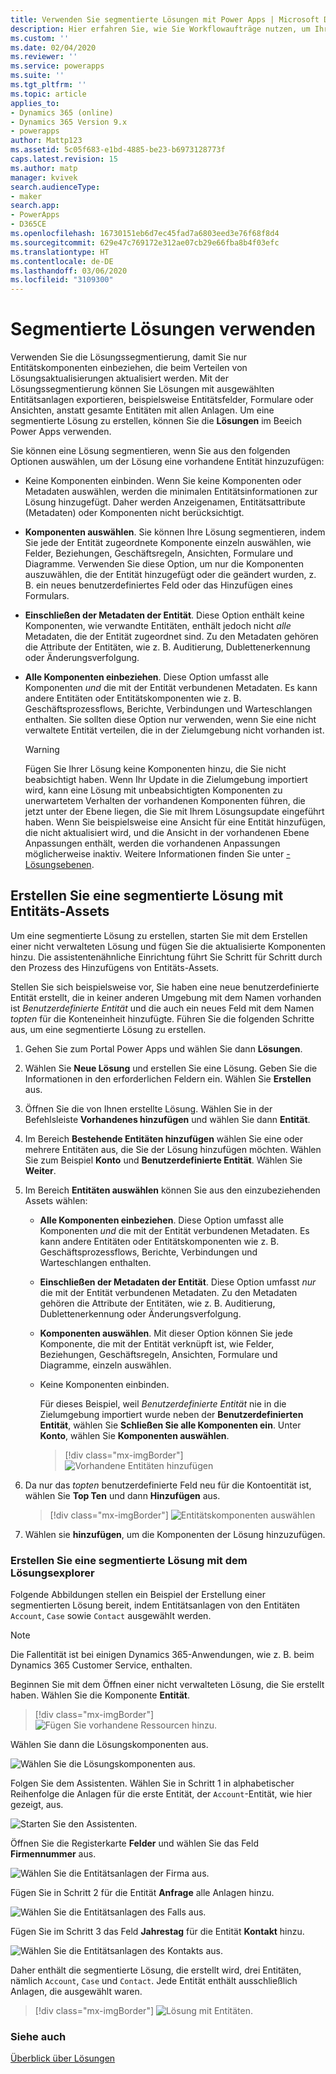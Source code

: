 ```yaml
---
title: Verwenden Sie segmentierte Lösungen mit Power Apps | Microsoft Docs
description: Hier erfahren Sie, wie Sie Workflowaufträge nutzen, um Ihre Lösungen zu aktualisieren
ms.custom: ''
ms.date: 02/04/2020
ms.reviewer: ''
ms.service: powerapps
ms.suite: ''
ms.tgt_pltfrm: ''
ms.topic: article
applies_to:
- Dynamics 365 (online)
- Dynamics 365 Version 9.x
- powerapps
author: Mattp123
ms.assetid: 5c05f683-e1bd-4885-be23-b6973128773f
caps.latest.revision: 15
ms.author: matp
manager: kvivek
search.audienceType:
- maker
search.app:
- PowerApps
- D365CE
ms.openlocfilehash: 16730151eb6d7ec45fad7a6803eed3e76f68f8d4
ms.sourcegitcommit: 629e47c769172e312ae07cb29e66fba8b4f03efc
ms.translationtype: HT
ms.contentlocale: de-DE
ms.lasthandoff: 03/06/2020
ms.locfileid: "3109300"
---
```

# <a name="use-segmented-solutions"></a>Segmentierte Lösungen verwenden 

Verwenden Sie die Lösungssegmentierung, damit Sie nur Entitätskomponenten einbeziehen, die beim Verteilen von Lösungsaktualisierungen aktualisiert werden. Mit der Lösungssegmentierung können Sie Lösungen mit ausgewählten Entitätsanlagen exportieren, beispielsweise Entitätsfelder, Formulare oder Ansichten, anstatt gesamte Entitäten mit allen Anlagen. <!-- Depending on the complexity of your app, segmentation of the solution can be as simple as everything in a single solution to segmenting by component type, such as entities in one solution, canvas apps in another, and plugins in a third. --> Um eine segmentierte Lösung zu erstellen, können Sie die **Lösungen** im Beeich Power Apps verwenden.  

Sie können eine Lösung segmentieren, wenn Sie aus den folgenden Optionen auswählen, um der Lösung eine vorhandene Entität hinzuzufügen: 
- Keine Komponenten einbinden. Wenn Sie keine Komponenten oder Metadaten auswählen, werden die minimalen Entitätsinformationen zur Lösung hinzugefügt. Daher werden Anzeigenamen, Entitätsattribute (Metadaten) oder Komponenten nicht berücksichtigt.   
- **Komponenten auswählen**. Sie können Ihre Lösung segmentieren, indem Sie jede der Entität zugeordnete Komponente einzeln auswählen, wie Felder, Beziehungen, Geschäftsregeln, Ansichten, Formulare und Diagramme. Verwenden Sie diese Option, um nur die Komponenten auszuwählen, die der Entität hinzugefügt oder die geändert wurden, z. B. ein neues benutzerdefiniertes Feld oder das Hinzufügen eines Formulars.  
- **Einschließen der Metadaten der Entität**. Diese Option enthält keine Komponenten, wie verwandte Entitäten, enthält jedoch nicht *alle* Metadaten, die der Entität zugeordnet sind. Zu den Metadaten gehören die Attribute der Entitäten, wie z. B. Auditierung, Dublettenerkennung oder Änderungsverfolgung. 
- **Alle Komponenten einbeziehen**. Diese Option umfasst alle Komponenten *und* die mit der Entität verbundenen Metadaten. Es kann andere Entitäten oder Entitätskomponenten wie z. B. Geschäftsprozessflows, Berichte, Verbindungen und Warteschlangen enthalten. Sie sollten diese Option nur verwenden, wenn Sie eine nicht verwaltete Entität verteilen, die in der Zielumgebung nicht vorhanden ist. 

    > [!WARNING]
    > Fügen Sie Ihrer Lösung keine Komponenten hinzu, die Sie nicht beabsichtigt haben. Wenn Ihr Update in die Zielumgebung importiert wird, kann eine Lösung mit unbeabsichtigten Komponenten zu unerwartetem Verhalten der vorhandenen Komponenten führen, die jetzt unter der Ebene liegen, die Sie mit Ihrem Lösungsupdate eingeführt haben. Wenn Sie beispielsweise eine Ansicht für eine Entität hinzufügen, die nicht aktualisiert wird, und die Ansicht in der vorhandenen Ebene Anpassungen enthält, werden die vorhandenen Anpassungen möglicherweise inaktiv. Weitere Informationen finden Sie unter [-Lösungsebenen](solution-layers.md).

<!-- The below was from Per but I don't think it fits in this topic that is only about solution segmentation with entities. 
Similar to the planning that goes into how you model the data that goes into your app, planning for segmentation should be considered before you distribute your solution. Segmenting solutions from a single solution into multiple solutions a month or two years after the initial app has been built can be complex and is prone to cause issues.  -->

## <a name="create-a-segmented-solution-with-entity-assets"></a>Erstellen Sie eine segmentierte Lösung mit Entitäts-Assets 
 Um eine segmentierte Lösung zu erstellen, starten Sie mit dem Erstellen einer nicht verwalteten Lösung und fügen Sie die aktualisierte Komponenten hinzu. Die assistentenähnliche Einrichtung führt Sie Schritt für Schritt durch den Prozess des Hinzufügens von Entitäts-Assets. 

Stellen Sie sich beispielsweise vor, Sie haben eine neue benutzerdefinierte Entität erstellt, die in keiner anderen Umgebung mit dem Namen vorhanden ist *Benutzerdefinierte Entität* und die auch ein neues Feld mit dem Namen *topten* für die Konteneinheit hinzufügte. Führen Sie die folgenden Schritte aus, um eine segmentierte Lösung zu erstellen. 
  
1. Gehen Sie zum Portal Power Apps und wählen Sie dann **Lösungen**.  
  
2.  Wählen Sie **Neue Lösung** und erstellen Sie eine Lösung. Geben Sie die Informationen in den erforderlichen Feldern ein. Wählen Sie **Erstellen** aus.  
  
3.  Öffnen Sie die von Ihnen erstellte Lösung. Wählen Sie in der Befehlsleiste **Vorhandenes hinzufügen** und wählen Sie dann **Entität**.  
  
4.  Im Bereich **Bestehende Entitäten hinzufügen** wählen Sie eine oder mehrere Entitäten aus, die Sie der Lösung hinzufügen möchten. Wählen Sie zum Beispiel **Konto** und **Benutzerdefinierte Entität**. Wählen Sie **Weiter**.  

5.  Im Bereich **Entitäten auswählen** können Sie aus den einzubeziehenden Assets wählen: 
    - **Alle Komponenten einbeziehen**. Diese Option umfasst alle Komponenten *und* die mit der Entität verbundenen Metadaten. Es kann andere Entitäten oder Entitätskomponenten wie z. B. Geschäftsprozessflows, Berichte, Verbindungen und Warteschlangen enthalten. 
    - **Einschließen der Metadaten der Entität**. Diese Option umfasst *nur* die mit der Entität verbundenen Metadaten. Zu den Metadaten gehören die Attribute der Entitäten, wie z. B. Auditierung, Dublettenerkennung oder Änderungsverfolgung. 
    - **Komponenten auswählen**. Mit dieser Option können Sie jede Komponente, die mit der Entität verknüpft ist, wie Felder, Beziehungen, Geschäftsregeln, Ansichten, Formulare und Diagramme, einzeln auswählen. 
    - Keine Komponenten einbinden. 

      Für dieses Beispiel, weil *Benutzerdefinierte Entität* nie in die Zielumgebung importiert wurde neben der **Benutzerdefinierten Entität**, wählen Sie **Schließen Sie alle Komponenten ein**. Unter **Konto**, wählen Sie **Komponenten auswählen**.  
      > [!div class="mx-imgBorder"] 
      > ![Vorhandene Entitäten hinzufügen ](media/add-existing-entities1.png)
  
6.  Da nur das *topten* benutzerdefinierte Feld neu für die Kontoentität ist, wählen Sie **Top Ten** und dann **Hinzufügen** aus.  
     > [!div class="mx-imgBorder"] 
     > ![Entitätskomponenten auswählen](media/add-existing-entities2.png)

7. Wählen sie **hinzufügen**, um die Komponenten der Lösung hinzuzufügen. 

### <a name="create-a-segmented-solution-using-solution-explorer"></a>Erstellen Sie eine segmentierte Lösung mit dem Lösungsexplorer  
Folgende Abbildungen stellen ein Beispiel der Erstellung einer segmentierten Lösung bereit, indem Entitätsanlagen von den Entitäten `Account`, `Case` sowie `Contact` ausgewählt werden.  

> [!NOTE]
> Die Fallentität ist bei einigen Dynamics 365-Anwendungen, wie z. B. beim Dynamics 365 Customer Service, enthalten. 
  
Beginnen Sie mit dem Öffnen einer nicht verwalteten Lösung, die Sie erstellt haben. Wählen Sie die Komponente **Entität**.  

 > [!div class="mx-imgBorder"] 
 > ![Fügen Sie vorhandene Ressourcen hinzu.](media/solution-segmentation-add-existing-resources-admin.png "Fügen Sie vorhandene Ressourcen hinzu.")  
  
 Wählen Sie dann die Lösungskomponenten aus.  
  
 ![Wählen Sie die Lösungskomponenten aus.](media/solution-segmentation-select-components-admin.png "Wählen Sie die Lösungskomponenten aus.")  
  
 Folgen Sie dem Assistenten. Wählen Sie in Schritt 1 in alphabetischer Reihenfolge die Anlagen für die erste Entität, der `Account`-Entität, wie hier gezeigt, aus.  
  
 ![Starten Sie den Assistenten.](media/solution-segmentation-wizard-starts-admin.png "Starten Sie den Assistenten.")  
  
 Öffnen Sie die Registerkarte **Felder** und wählen Sie das Feld **Firmennummer** aus.  
  
 ![Wählen Sie die Entitätsanlagen der Firma aus.](media/solution-segmentation-select-account-assets-admin.png "Wählen Sie die Entitätsanlagen der Firma aus.")  
  
 Fügen Sie in Schritt 2 für die Entität **Anfrage** alle Anlagen hinzu.  
  
 ![Wählen Sie die Entitätsanlagen des Falls aus.](media/solution-segmentation-select-case-assets-admin.png "Wählen Sie die Entitätsanlagen des Falls aus.")  
  
 Fügen Sie im Schritt 3 das Feld **Jahrestag** für die Entität **Kontakt** hinzu.  
  
 ![Wählen Sie die Entitätsanlagen des Kontakts aus.](media/solution-segmentation-select-contact-assets-admin.png "Wählen Sie die Entitätsanlagen des Kontakts aus.")  
  
 Daher enthält die segmentierte Lösung, die erstellt wird, drei Entitäten, nämlich `Account`, `Case` und `Contact`. Jede Entität enthält ausschließlich Anlagen, die ausgewählt waren.  
  
 > [!div class="mx-imgBorder"] 
 > ![Lösung mit Entitäten.](media/solution-segmentation-solution-entities-admin.png "Lösung mit Entitäten.")  
  
  
### <a name="see-also"></a>Siehe auch  
 [Überblick über Lösungen](solutions-overview.md)


